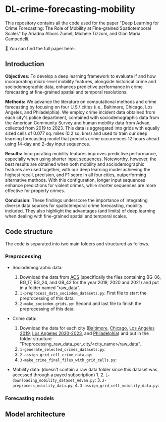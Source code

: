 # DL-crime-forecasting-mobility

This repository contains all the code used for the paper "Deep Learning for Crime Forecasting: The Role of Mobility at Fine-grained Spatiotemporal Scales" by Ariadna Albors Zumel, Michele Tizzoni, and Gian Maria Campedelli.

📄 You can find the full paper here:

## Introduction

**Objectives:** To develop a deep learning framework to evaluate if and how incorporating micro-level mobility features, alongside historical crime and sociodemographic data, enhances predictive performance in crime forecasting at fine-grained spatial and temporal resolutions.

**Methods:** We advance the literature on computational methods and crime forecasting by focusing on four U.S.\ cities (i.e., Baltimore, Chicago, Los Angeles, and Philadelphia). We employ crime incident data obtained from each city's police department, combined with sociodemographic data from the American Community Survey and human mobility data from Advan, collected from 2019 to 2023. This data is aggregated into grids with equally sized cells of 0.077 sq. miles (0.2 sq. kms) and used to train our deep learning forecasting model that predicts crime occurrences 12 hours ahead using 14-day and 2-day input sequences.

**Results:** Incorporating mobility features improves predictive performance, especially when using shorter input sequences. Noteworthy, however, the best results are obtained when both mobility and sociodemographic features are used together, with our deep learning model achieving the highest recall, precision, and F1 score in all four cities, outperforming alternative methods. With this configuration, longer input sequences enhance predictions for violent crimes, while shorter sequences are more effective for property crimes.

**Conclusion:** These findings underscore the importance of integrating diverse data sources for spatiotemporal crime forecasting, mobility included. They also highlight the advantages (and limits) of deep learning when dealing with fine-grained spatial and temporal scales.


## Code structure

The code is separated into two main folders and structured as follows.

### Preprocessing
- Sociodemographic data:
  1. Download the data from [ACS](https://www2.census.gov/geo/tiger/TIGER_DP/) (specifically the files containing BG_06, BG_17, BG_24, and GB_42 for the year 2019, 2020 and 2021) and put in a folder named "raw_data".
  2. `1-preprocess_data_sociodem_datasets.py`: First file to start the preprocessing of this data.
  3. `2-make_sociodem_grids.py`: Second and last file to finish the preprocessing of this data.
 
- Crime data:
  1. Download the data for each city ([Baltimore](https://data.baltimorecity.gov/datasets/baltimore::part-1-crime-data-legacy-srs/about), [Chicago](https://data.cityofchicago.org/Public-Safety/Crimes-2001-to-Present/ijzp-q8t2/about_data), [Los Angeles 2019](https://data.lacity.org/Public-Safety/Crime-Data-from-2010-to-2019/63jg-8b9z/about_data), [Los Angeles 2020-2023](https://data.lacity.org/Public-Safety/Crime-Data-from-2020-to-Present/2nrs-mtv8/about_data), and [Philadelphia](https://opendataphilly.org/datasets/crime-incidents/)) and put in the folder structure "Preprocessing_raw_data_per_city/<city_name>/raw_data".
  2. `1-generate_selected_crimes_datasets.py`:
  3. `2-assign_grid_cell_crime_data.py`:
  4. `3-make_crime_final_files_with_grid_cells.py`:
 
- Mobility data: (doesn't contain a raw data folder since this dataset was accessed through a payed subscription)
  1. 
  2. `1-downloading_mobility_dataset_Advan.py`:
  3. `2-preprocess_mobility_data.py`:
  4. `3-assign_grid_cell_mobility_data.py`:

### Forecasting models


## Model architecture
